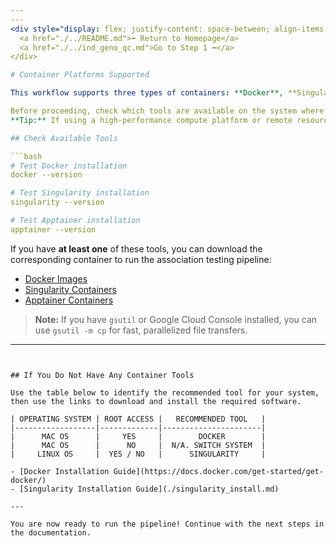 ```yaml
---
---
<div style="display: flex; justify-content: space-between; align-items: center;">
  <a href="./../README.md">⬅️ Return to Homepage</a>
  <a href="./../ind_geno_qc.md">Go to Step 1 ➡️</a>
</div>

# Container Platforms Supported

This workflow supports three types of containers: **Docker**, **Singularity**, and **Apptainer** (the commercial version of Singularity).

Before proceeding, check which tools are available on the system where your genotype and phenotype data are stored.  
**Tip:** If using a high-performance compute platform or remote resource, run the tool checks on that system.

## Check Available Tools

```bash
# Test Docker installation
docker --version

# Test Singularity installation
singularity --version

# Test Apptainer installation
apptainer --version
```

If you have **at least one** of these tools, you can download the corresponding container to run the association testing pipeline:

- [Docker Images](https://console.cloud.google.com/storage/browser/giant_deeper_imputation/docker_containers)
- [Singularity Containers](https://console.cloud.google.com/storage/browser/giant_deeper_imputation/singularity_containers)
- [Apptainer Containers](https://console.cloud.google.com/storage/browser/giant_deeper_imputation/singularity_containers)

> **Note:** If you have `gsutil` or Google Cloud Console installed, you can use `gsutil -m cp` for fast, parallelized file transfers.

---
```


## If You Do Not Have Any Container Tools

Use the table below to identify the recommended tool for your system, then use the links to download and install the required software.

| OPERATING SYSTEM | ROOT ACCESS |   RECOMMENDED TOOL   |
|------------------|-------------|----------------------|
|      MAC OS      |     YES     |        DOCKER        |
|      MAC OS      |      NO     |  N/A. SWITCH SYSTEM  |
|     LINUX OS     |  YES / NO   |      SINGULARITY     |

- [Docker Installation Guide](https://docs.docker.com/get-started/get-docker/)
- [Singularity Installation Guide](./singularity_install.md)

---

You are now ready to run the pipeline! Continue with the next steps in the documentation.
